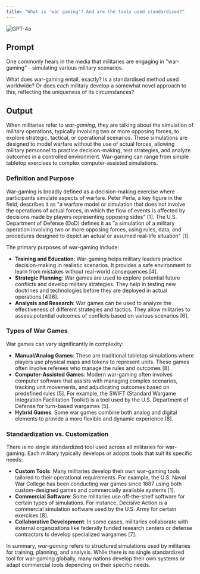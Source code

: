 ```yaml
---
title: "What is 'war gaming'? And are the tools used standardised?"
---
```

![GPT-4o](https://img.shields.io/badge/GPT--4o-3333FF?style=for-the-badge&logo=openai&logoColor=white)



## Prompt

One commonly hears in the media that militaries are engaging in "war-gaming" - simulating various military scenarios.

What does war-gaming entail, exactly? Is a standardised method used worldwide? Or does each military develop a somewhat novel approach to this, reflecting the uniqueness of its circumstances?

## Output

When militaries refer to *war-gaming*, they are talking about the simulation of military operations, typically involving two or more opposing forces, to explore strategic, tactical, or operational scenarios. These simulations are designed to model warfare without the use of actual forces, allowing military personnel to practice decision-making, test strategies, and analyze outcomes in a controlled environment. War-gaming can range from simple tabletop exercises to complex computer-assisted simulations.

### Definition and Purpose

War-gaming is broadly defined as a decision-making exercise where participants simulate aspects of warfare. Peter Perla, a key figure in the field, describes it as "a warfare model or simulation that does not involve the operations of actual forces, in which the flow of events is affected by decisions made by players representing opposing sides" \[1]. The U.S. Department of Defense (DoD) defines it as "a simulation of a military operation involving two or more opposing forces, using rules, data, and procedures designed to depict an actual or assumed real-life situation" \[1].

The primary purposes of war-gaming include:

- **Training and Education**: War-gaming helps military leaders practice decision-making in realistic scenarios. It provides a safe environment to learn from mistakes without real-world consequences \[4].
- **Strategic Planning**: War games are used to explore potential future conflicts and develop military strategies. They help in testing new doctrines and technologies before they are deployed in actual operations \[4]\[6].
- **Analysis and Research**: War games can be used to analyze the effectiveness of different strategies and tactics. They allow militaries to assess potential outcomes of conflicts based on various scenarios \[6].

### Types of War Games

War games can vary significantly in complexity:

- **Manual/Analog Games**: These are traditional tabletop simulations where players use physical maps and tokens to represent units. These games often involve referees who manage the rules and outcomes \[8].
- **Computer-Assisted Games**: Modern war-gaming often involves computer software that assists with managing complex scenarios, tracking unit movements, and adjudicating outcomes based on predefined rules \[5]. For example, the SWIFT (Standard Wargame Integration Facilitation Toolkit) is a tool used by the U.S. Department of Defense for turn-based wargames \[5].
- **Hybrid Games**: Some war games combine both analog and digital elements to provide a more flexible and dynamic experience \[8].

### Standardization vs. Customization

There is no single standardized tool used across all militaries for war-gaming. Each military typically develops or adopts tools that suit its specific needs:

- **Custom Tools**: Many militaries develop their own war-gaming tools tailored to their operational requirements. For example, the U.S. Naval War College has been conducting war games since 1887 using both custom-designed games and commercially available systems \[1].
- **Commercial Software**: Some militaries use off-the-shelf software for certain types of simulations. For instance, Decisive Action is a commercial simulation software used by the U.S. Army for certain exercises \[8].
- **Collaborative Development**: In some cases, militaries collaborate with external organizations like federally funded research centers or defense contractors to develop specialized wargames \[7].

In summary, *war-gaming* refers to structured simulations used by militaries for training, planning, and analysis. While there is no single standardized tool for war-gaming globally, many nations develop their own systems or adapt commercial tools depending on their specific needs.

&#x20;
